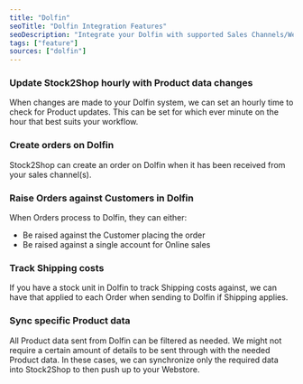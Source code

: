 ```yaml
---
title: "Dolfin"
seoTitle: "Dolfin Integration Features"
seoDescription: "Integrate your Dolfin with supported Sales Channels/Webstores through Stock2Shop"
tags: ["feature"]
sources: ["dolfin"]
---
```


<!-- ***NOT IN USE***

cron_get_products_schedule
get_products_limit
order_process_action
order_process_map
order_process_url
order_source_order_code_map
product_map
product_map (v2)
product_map (v4)
product_request_action
product_request_map
product_request_map (v2)
product_request_map (v4)
product_request_url
queue_fetch_images
sync_mode

-->
<!-- cron_get_products_schedule -->
### Update Stock2Shop hourly with Product data changes
When changes are made to your Dolfin system, we can set an hourly time to check for Product updates.
This can be set for which ever minute on the hour that best suits your workflow.

<!-- create_order -->
### Create orders on Dolfin
Stock2Shop can create an order on Dolfin when
it has been received from your sales channel(s).

<!-- order_source_customer_code_map -->
### Raise Orders against Customers in Dolfin
When Orders process to Dolfin, they can either:
- Be raised against the Customer placing the order
- Be raised against a single account for Online sales

<!-- shipping_code -->
### Track Shipping costs
If you have a stock unit in Dolfin to track Shipping costs against, we can have that 
applied to each Order when sending to Dolfin if Shipping applies.

<!-- product_map -->
### Sync specific Product data 
All Product data sent from Dolfin can be filtered as needed.
We might not require a certain amount of details to be sent through with the needed Product data.
In these cases, we can synchronize only the required data into Stock2Shop to then push up to your Webstore.

